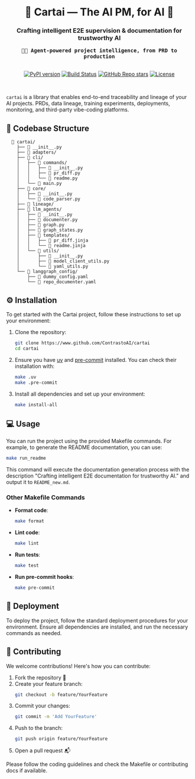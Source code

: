 <div align="center">
<h1 align="center">🌟 Cartai &mdash; The AI PM, for AI 🌟</h1>
<h3>Crafting intelligent E2E supervision & documentation for trustworthy AI</h2>

<kbd><strong>👩‍💼 Agent-powered project intelligence, from PRD to production</strong></kbd>
<br><br>

[![PyPI version](https://img.shields.io/pypi/v/cartai.svg)](https://pypi.org/project/cartai/)
[![Build Status](https://github.com/ContrastoAI/cartai/actions/workflows/pre-commit.yaml/badge.svg)](https://github.com/ContrastoAI/cartai/actions)
[![GitHub Repo stars](https://img.shields.io/github/stars/contrastoAI/cartai?style=flat)](https://github.com/contrastoAI/cartai)
<a href="https://github.com/huggingface/smolagents/blob/main/LICENSE"><img alt="License" src="https://img.shields.io/github/license/huggingface/smolagents.svg?color=blue"></a>

</div>

<br>

`cartai` is a library that enables end-to-end traceability and lineage of your AI projects. PRDs, data lineage, training experiments, deployments, monitoring, and third-party vibe-coding platforms.

## 📂 Codebase Structure
```
  📁 cartai/
    ├── 📄 __init__.py
    ├── 📁 adapters/
    ├── 📁 cli/
    │   ├── 📁 commands/
    │   │   ├── 📄 __init__.py
    │   │   ├── 📄 pr_diff.py
    │   │   └── 📄 readme.py
    │   └── 📄 main.py
    ├── 📁 core/
    │   ├── 📄 __init__.py
    │   └── 📄 code_parser.py
    ├── 📁 lineage/
    ├── 📁 llm_agents/
    │   ├── 📄 __init__.py
    │   ├── 📄 documenter.py
    │   ├── 📄 graph.py
    │   ├── 📄 graph_states.py
    │   ├── 📁 templates/
    │   │   ├── 📄 pr_diff.jinja
    │   │   └── 📄 readme.jinja
    │   └── 📁 utils/
    │       ├── 📄 __init__.py
    │       ├── 📄 model_client_utils.py
    │       └── 📄 yaml_utils.py
    └── 📁 langgraph_config/
        ├── 📄 dummy_config.yaml
        └── 📄 repo_documenter.yaml
```

## ⚙️ Installation
To get started with the Cartai project, follow these instructions to set up your environment:

1. Clone the repository:
   ```bash
   git clone https://www.github.com/ContrastoAI/cartai
   cd cartai
   ```

2. Ensure you have [uv](https://docs.astral.sh/uv/getting-started/installation/) and [pre-commit](https://pre-commit.com/) installed. You can check their installation with:
   ```bash
   make .uv
   make .pre-commit
   ```

3. Install all dependencies and set up your environment:
   ```bash
   make install-all
   ```

## 💻 Usage
You can run the project using the provided Makefile commands. For example, to generate the README documentation, you can use:
```bash
make run_readme
```
This command will execute the documentation generation process with the description "Crafting intelligent E2E documentation for trustworthy AI." and output it to `README_new.md`.

### Other Makefile Commands
- **Format code**:
  ```bash
  make format
  ```

- **Lint code**:
  ```bash
  make lint
  ```

- **Run tests**:
  ```bash
  make test
  ```

- **Run pre-commit hooks**:
  ```bash
  make pre-commit
  ```

## 🚀 Deployment
To deploy the project, follow the standard deployment procedures for your environment. Ensure all dependencies are installed, and run the necessary commands as needed.

## 🤝 Contributing
We welcome contributions! Here's how you can contribute:

1. Fork the repository 🍴
2. Create your feature branch:
   ```bash
   git checkout -b feature/YourFeature
   ```
3. Commit your changes:
   ```bash
   git commit -m 'Add YourFeature'
   ```
4. Push to the branch:
   ```bash
   git push origin feature/YourFeature
   ```
5. Open a pull request 📬

Please follow the coding guidelines and check the Makefile or contributing docs if available.
